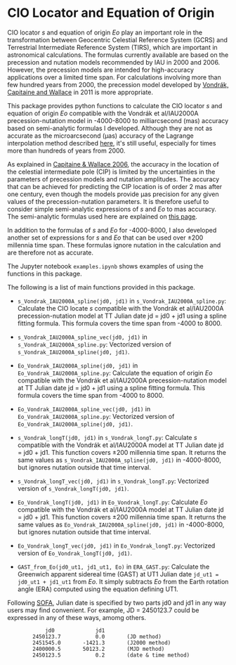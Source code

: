# CIO Locator and Equation of Origin

CIO locator *s* and equation of origin *Eo* play an important role in the transformation between Geocentric Celestial Reference System (GCRS) and Terrestrial Intermediate Reference System (TIRS), which are important in astronomical calculations. The formulas currently available are based on the precession and nutation models recommended by IAU in 2000 and 2006. However, the precession models are intended for high-accuracy applications over a limited time span. For calculations involving more than few hundred years from 2000, the precession model developed by [Vondrák, Capitaine and Wallace](https://www.aanda.org/articles/aa/full_html/2011/10/aa17274-11/aa17274-11.html) in 2011 is more appropriate. 

This package provides python functions to calculate the CIO locator *s* and equation of origin *Eo* compatible with the Vondrák et al/IAU2000A precession-nutation model in -4000-8000 to milliarcsecond (mas) accuracy based on semi-analytic formulas I developed. Although they are not as accurate as the microarcsecond (&mu;as) accuracy of the Lagrange interpolation method described [here](http://ytliu.epizy.com/eclipse/Eo.html), it's still useful, especially for times more than hundreds of years from 2000. 

As explained in [Capitaine &amp; Wallace 2006](https://ui.adsabs.harvard.edu/link_gateway/2006A&A...450..855C/doi:10.1051/0004-6361:20054550), the accuracy in the location of the celestial intermediate pole (CIP) is limited by the uncertainties in the parameters of precession models and nutation amplitudes. The accuracy that can be achieved for predicting the CIP location is of order 2 mas after one century, even though the models provide &mu;as precision for any given values of the precession-nutation parameters. It is therefore useful to consider simple semi-analytic expressions of *s* and *Eo* to mas accuracy. The semi-analytic formulas used here are explained on [this page](http://ytliu.epizy.com/eclipse/Eo.html). 

In addition to the formulas of *s* and *Eo* for -4000-8000, I also developed another set of expressions for *s* and *Eo* that can be used over ±200 millennia time span. These formulas ignore nutation in the calculation and are therefore not as accurate. 

The Jupyter notebook `examples.ipynb` shows examples of using the functions in this package.

The following is a list of main functions provided in this package. 

- `s_Vondrak_IAU2000A_spline(jd0, jd1)` in `s_Vondrak_IAU2000A_spline.py`: Calculate the CIO locate *s* compatible with the Vondrák et al/IAU2000A precession-nutation model at TT Julian date jd = jd0 + jd1 using a spline fitting formula. This formula covers the time span from -4000 to 8000.

- `s_Vondrak_IAU2000A_spline_vec(jd0, jd1)` in `s_Vondrak_IAU2000A_spline.py`: Vectorized version of `s_Vondrak_IAU2000A_spline(jd0, jd1)`.

- `Eo_Vondrak_IAU2000A_spline(jd0, jd1)` in `Eo_Vondrak_IAU2000A_spline.py`: Calculate the equation of origin *Eo* compatible with the Vondrák et al/IAU2000A precession-nutation model at TT Julian date jd = jd0 + jd1 using a spline fitting formula. This formula covers the time span from -4000 to 8000.

- `Eo_Vondrak_IAU2000A_spline_vec(jd0, jd1)` in `Eo_Vondrak_IAU2000A_spline.py`: Vectorized version of `Eo_Vondrak_IAU2000A_spline(jd0, jd1)`.

- `s_Vondrak_longT(jd0, jd1)` in `s_Vondrak_longT.py`: Calculate *s* compatible with the Vondrák et al/IAU2000A model at TT Julian date jd = jd0 + jd1. This function covers ±200 millennia time span. It returns the same values as `s_Vondrak_IAU2000A_spline(jd0, jd1)` in -4000-8000, but ignores nutation outside that time interval.

- `s_Vondrak_longT_vec(jd0, jd1)` in `s_Vondrak_longT.py`: Vectorized version of `s_Vondrak_longT(jd0, jd1)`.

- `Eo_Vondrak_longT(jd0, jd1)` in `Eo_Vondrak_longT.py`: Calculate *Eo* compatible with the Vondrák et al/IAU2000A model at TT Julian date jd = jd0 + jd1. This function covers ±200 millennia time span. It returns the same values as `Eo_Vondrak_IAU2000A_spline(jd0, jd1)` in -4000-8000, but ignores nutation outside that time interval.

- `Eo_Vondrak_longT_vec(jd0, jd1)` in `Eo_Vondrak_longT.py`: Vectorized version of `Eo_Vondrak_longT(jd0, jd1)`.

- `GAST_from_Eo(jd0_ut1, jd1_ut1, Eo)` in `ERA_GAST.py`: Calculate the Greenwich apparent sidereal time (GAST) at UT1 Julian date `jd_ut1 = jd0_ut1 + jd1_ut1` from *Eo*. It simply subtracts *Eo* from the Earth rotation angle (ERA) computed using the equation defining UT1.


Following [SOFA](http://www.iausofa.org/), Julian date is specified by two parts jd0 and jd1 in any way users may find convenient. For example, JD = 2450123.7 could be expressed in any of these ways, amomg others.

                jd0             jd1
            2450123.7           0.0       (JD method)
            2451545.0       -1421.3       (J2000 method)
            2400000.5       50123.2       (MJD method)
            2450123.5           0.2       (date & time method) 

